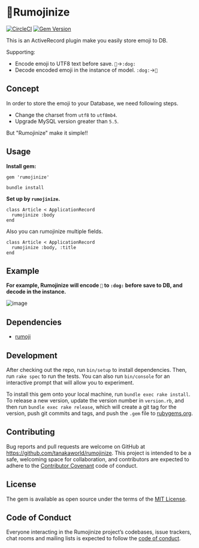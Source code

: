 # 🐶Rumojinize

[![CircleCI](https://circleci.com/gh/tanakaworld/rumojinize/tree/master.svg?style=svg)](https://circleci.com/gh/tanakaworld/rumojinize/tree/master)
[![Gem Version](https://badge.fury.io/rb/rumojinize.svg)](https://badge.fury.io/rb/rumojinize)

This is an ActiveRecord plugin make you easily store emoji to DB.

Supporting:

- Encode emoji to UTF8 text before save. `🐶`->`:dog:`
- Decode encoded emoji in the instance of model. `:dog:`->`🐶`

## Concept

In order to store the emoji to your Database, we need following steps.
 
- Change the charset from `utf8` to `utf8mb4`.
- Upgrade MySQL version greater than `5.5`.

But "Rumojinize" make it simple!!

## Usage

**Install gem:**

```
gem 'rumojinize'
```

```
bundle install
```

**Set up by `rumojinize`.**

```
class Article < ApplicationRecord
  rumojinize :body
end
```

Also you can rumojinize multiple fields.

```
class Article < ApplicationRecord
  rumojinize :body, :title
end
```

## Example

**For example, Rumojinize will encode `🐶` to `:dog:` before save to DB, and decode in the instance.**

![image](https://user-images.githubusercontent.com/3489430/41193342-a5b264de-6c45-11e8-96b4-d1818ca2779e.png)

## Dependencies

- [rumoji](https://github.com/mwunsch/rumoji)

## Development

After checking out the repo, run `bin/setup` to install dependencies. Then, run `rake spec` to run the tests. You can also run `bin/console` for an interactive prompt that will allow you to experiment.

To install this gem onto your local machine, run `bundle exec rake install`. To release a new version, update the version number in `version.rb`, and then run `bundle exec rake release`, which will create a git tag for the version, push git commits and tags, and push the `.gem` file to [rubygems.org](https://rubygems.org).

## Contributing

Bug reports and pull requests are welcome on GitHub at https://github.com/tanakaworld/rumojinize. This project is intended to be a safe, welcoming space for collaboration, and contributors are expected to adhere to the [Contributor Covenant](http://contributor-covenant.org) code of conduct.

## License

The gem is available as open source under the terms of the [MIT License](http://opensource.org/licenses/MIT).

## Code of Conduct

Everyone interacting in the Rumojinize project’s codebases, issue trackers, chat rooms and mailing lists is expected to follow the [code of conduct](https://github.com/tanakaworld/rumojinize/blob/master/CODE_OF_CONDUCT.md).
